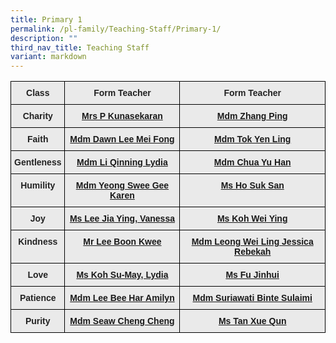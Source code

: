```yaml
---
title: Primary 1
permalink: /pl-family/Teaching-Staff/Primary-1/
description: ""
third_nav_title: Teaching Staff
variant: markdown
---
```

<style type="text/css">
.tg  {border-collapse:collapse;border-spacing:0;}
.tg td{border-color:black;border-style:solid;border-width:1px;font-family:Arial, sans-serif;font-size:14px;
  overflow:hidden;padding:10px 5px;word-break:normal;}
.tg th{border-color:black;border-style:solid;border-width:1px;font-family:Arial, sans-serif;font-size:14px;
  font-weight:normal;overflow:hidden;padding:10px 5px;word-break:normal;}
.tg .tg-n4qt{background-color:#EAEAEA;color:#222;font-weight:bold;text-align:center;vertical-align:top}
.tg .tg-a7kh{background-color:#EAEAEA;color:#0857AE;font-weight:bold;text-align:center;vertical-align:top}
</style>
<table class="tg">
<thead>
  <tr>
    <th class="tg-n4qt">Class</th>
    <th class="tg-n4qt">Form Teacher</th>
    <th class="tg-n4qt">Form Teacher</th>
  </tr>
</thead>
<tbody>
  <tr>
    <td class="tg-n4qt">Charity</td>
    <td class="tg-a7kh"><a href="mailto:Panumathei_Rengasamy_Mrs_Panumathei_A@moe.edu.sg">Mrs P Kunasekaran<span style="font-weight:600;text-decoration:none;color:#0857AE"></span></a></td>
    <td class="tg-a7kh"><a href="mailto:zhang_ping@moe.edu.sg">Mdm Zhang Ping<span style="font-weight:600;text-decoration:none;color:#0857AE"></span></a></td>
  </tr>
  <tr>
    <td class="tg-n4qt">Faith</td>
    <td class="tg-a7kh"><a href="mailto:lee_mei_fong_dawn@moe.edu.sg">Mdm Dawn Lee Mei Fong<span style="font-weight:600;text-decoration:none;color:#0857AE"></span></a></td>
    <td class="tg-a7kh"><a href="mailto:tok_yen_ling@moe.edu.sg">Mdm Tok Yen Ling<span style="font-weight:600;text-decoration:none;color:#0857AE"></span></a></td>
  </tr>
  <tr>
    <td class="tg-n4qt">Gentleness</td>
    <td class="tg-a7kh"><a href="mailto:">Mdm Li Qinning Lydia<span style="font-weight:600;text-decoration:none;color:#0857AE"></span></a></td>
    <td class="tg-a7kh"><a href="mailto:chua_yu_han@moe.edu.sg">Mdm Chua Yu Han<span style="font-weight:600;text-decoration:none;color:#0857AE"></span></a></td>
  </tr>
  <tr>
    <td class="tg-n4qt">Humility</td>
    <td class="tg-a7kh"><a href="mailto:karen_yeong_swee_gee@moe.edu.sg">Mdm Yeong Swee Gee Karen<span style="font-weight:600;text-decoration:none;color:#0857AE"></span></a></td>
    <td class="tg-a7kh"><a href="mailto:ho_suk_san@moe.edu.sg">Ms Ho Suk San<span style="font-weight:600;text-decoration:none;color:#0857AE"></span></a></td>
  </tr>
  <tr>
    <td class="tg-n4qt">Joy</td>
    <td class="tg-a7kh"><a href="mailto:lee_jia_ying_vanessa@moe.edu.sg">Ms Lee Jia Ying, Vanessa<span style="font-weight:600;text-decoration:none;color:#0857AE"></span></a></td>
    <td class="tg-a7kh"><a href="mailto:koh_wei_ying@moe.edu.sg">Ms Koh Wei Ying<span style="font-weight:600;text-decoration:none;color:#0857AE"></span></a></td>
  </tr>
  <tr>
    <td class="tg-n4qt">Kindness</td>
    <td class="tg-a7kh"><a href="mailto:lee_boon_kwee@moe.edu.sg">Mr Lee Boon Kwee<span style="font-weight:600;text-decoration:none;color:#0857AE"></span></a></td>
    <td class="tg-a7kh"><a href="mailto:leong_wei_ling_jessica@moe.edu.sg">Mdm Leong Wei Ling Jessica Rebekah<span style="font-weight:600;text-decoration:none;color:#0857AE"></span></a></td>
  </tr>
  <tr>
    <td class="tg-n4qt">Love</td>
    <td class="tg-a7kh"><a href="mailto:koh_su_may_lydia@moe.edu.sg">Ms Koh Su-May, Lydia<span style="font-weight:600;text-decoration:none;color:#0857AE"></span></a></td>
    <td class="tg-a7kh"><a href="mailto:fu_jinhui@moe.edu.sg">Ms Fu Jinhui<span style="font-weight:600;text-decoration:none;color:#0857AE"></span></a></td>
  </tr>
  <tr>
    <td class="tg-n4qt">Patience</td>
    <td class="tg-a7kh"><a href="mailto:lee_bee_har_amilyn@moe.edu.sg">Mdm Lee Bee Har Amilyn<span style="font-weight:600;text-decoration:none;color:#0857AE"></span></a></td>
    <td class="tg-a7kh"><a href="mailto:">Mdm Suriawati Binte Sulaimi<span style="font-weight:600;text-decoration:none;color:#0857AE"></span></a></td>
  </tr>
  <tr>
    <td class="tg-n4qt">Purity</td>
    <td class="tg-a7kh"><a href="mailto:seaw_cheng_cheng@moe.edu.sg">Mdm Seaw Cheng Cheng<span style="font-weight:600;text-decoration:none;color:#0857AE"></span></a></td>
    <td class="tg-a7kh"><a href="mailto:tan_xue_qun@moe.edu.sg">Ms Tan Xue Qun<span style="font-weight:600;text-decoration:none;color:#0857AE"> </span></a></td>
  </tr>
</tbody>
</table>